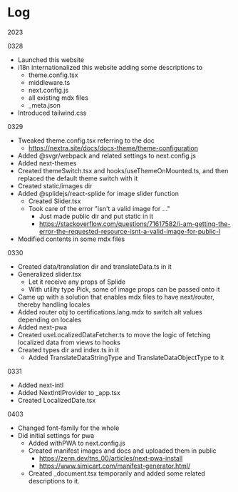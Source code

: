 # Log

2023

0328

- Launched this website
- i18n internationalized this website adding some descriptions to
  - theme.config.tsx
  - middleware.ts
  - next.config.js
  - all existing mdx files
  - \_meta.json
- Introduced tailwind.css

0329

- Tweaked theme.config.tsx referring to the doc
  - https://nextra.site/docs/docs-theme/theme-configuration
- Added @svgr/webpack and related settings to next.config.js
- Added next-themes
- Created themeSwitch.tsx and hooks/useThemeOnMounted.ts, and then replaced the default theme switch with it
- Created static/images dir
- Added @splidejs/react-splide for image slider function
  - Created Slider.tsx
  - Took care of the error "isn't a valid image for ..."
    - Just made public dir and put static in it
    - https://stackoverflow.com/questions/71617582/i-am-getting-the-error-the-requested-resource-isnt-a-valid-image-for-public-l
- Modified contents in some mdx files

0330

- Created data/translation dir and translateData.ts in it
- Generalized slider.tsx
  - Let it receive any props of Splide
  - With utility type Pick, some of image props can be passed onto it
- Came up with a solution that enables mdx files to have next/router, thereby handling locales
- Added router obj to certifications.lang.mdx to switch alt values depending on locales
- Added next-pwa
- Created useLocalizedDataFetcher.ts to move the logic of fetching localized data from views to hooks
- Created types dir and index.ts in it
  - Added TranslateDataStringType and TranslateDataObjectType to it

0331

- Added next-intl
- Added NextIntlProvider to \_app.tsx
- Created LocalizedDate.tsx

0403

- Changed font-family for the whole
- Did initial settings for pwa
  - Added withPWA to next.config.js
  - Created manifest images and docs and uploaded them in public
    - https://zenn.dev/tns_00/articles/next-pwa-install
    - https://www.simicart.com/manifest-generator.html/
  - Created \_document.tsx temporarily and added some related descriptions to it.
